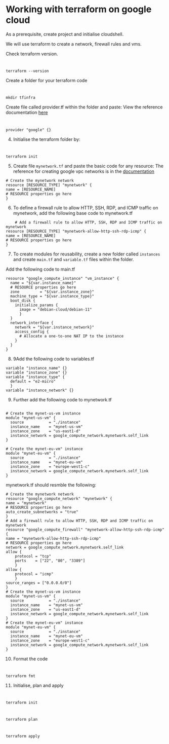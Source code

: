 
# Working with terraform on google cloud

As a prerequisite, create project and initialise cloudshell.

We will use terraform to create a network, firewall rules and vms.

Check terraform version.

#
    terraform --version

Create a folder for your terraform code
#
    mkdir tfinfra

Create file called provider.tf within the folder and paste: View the reference documentation [here](https://registry.terraform.io/providers/hashicorp/google/latest/docs)

#
    provider "google" {}

4. Initialise the terraform folder by:
#
    terraform init

5. Create file `mynetwork.tf` and paste the basic code for any resource: The reference for creating google vpc networks is in the [documentation](https://registry.terraform.io/providers/hashicorp/google/latest/docs/resources/compute_network)

```
# Create the mynetwork network
resource [RESOURCE_TYPE] "mynetwork" {
name = [RESOURCE_NAME]
# RESOURCE properties go here
}
```
    

6. To define a firewall rule to allow HTTP, SSH, RDP, and ICMP traffic on mynetwork, add the following base code to mynetwork.tf

```
    # Add a firewall rule to allow HTTP, SSH, RDP and ICMP traffic on mynetwork
resource [RESOURCE_TYPE] "mynetwork-allow-http-ssh-rdp-icmp" {
name = [RESOURCE_NAME]
# RESOURCE properties go here
}
```

7. To create modules for reusability, create a new folder called `instances` and create `main.tf` and `variable.tf` files within the folder.

Add the following code to main.tf

```
resource "google_compute_instance" "vm_instance" {
  name = "${var.instance_name}"
  # RESOURCE properties go here
  zone         = "${var.instance_zone}"
  machine_type = "${var.instance_type}"
  boot_disk {
    initialize_params {
      image = "debian-cloud/debian-11"
      }
  }
  network_interface {
    network = "${var.instance_network}"
    access_config {
      # Allocate a one-to-one NAT IP to the instance
    }
  }
}
```
    

8. 9Add the following code to variables.tf
```
variable "instance_name" {}
variable "instance_zone" {}
variable "instance_type" {
  default = "e2-micro"
  }
variable "instance_network" {}

```
    
9. Further add the following code to mynetwork.tf

```

# Create the mynet-us-vm instance
module "mynet-us-vm" {
  source           = "./instance"
  instance_name    = "mynet-us-vm"
  instance_zone    = "us-east1-d"
  instance_network = google_compute_network.mynetwork.self_link
}

# Create the mynet-eu-vm" instance
module "mynet-eu-vm" {
  source           = "./instance"
  instance_name    = "mynet-eu-vm"
  instance_zone    = "europe-west1-c"
  instance_network = google_compute_network.mynetwork.self_link
}
```

mynetwork.tf should resmble the following:
```
# Create the mynetwork network
resource "google_compute_network" "mynetwork" {
name = "mynetwork"
# RESOURCE properties go here
auto_create_subnetworks = "true"
}
# Add a firewall rule to allow HTTP, SSH, RDP and ICMP traffic on mynetwork
resource "google_compute_firewall" "mynetwork-allow-http-ssh-rdp-icmp" {
name = "mynetwork-allow-http-ssh-rdp-icmp"
# RESOURCE properties go here
network = google_compute_network.mynetwork.self_link
allow {
    protocol = "tcp"
    ports    = ["22", "80", "3389"]
    }
allow {
    protocol = "icmp"
    }
source_ranges = ["0.0.0.0/0"]
}
# Create the mynet-us-vm instance
module "mynet-us-vm" {
  source           = "./instance"
  instance_name    = "mynet-us-vm"
  instance_zone    = "us-east1-d"
  instance_network = google_compute_network.mynetwork.self_link
}
# Create the mynet-eu-vm" instance
module "mynet-eu-vm" {
  source           = "./instance"
  instance_name    = "mynet-eu-vm"
  instance_zone    = "europe-west1-c"
  instance_network = google_compute_network.mynetwork.self_link
}
```


10. Format the code

#
    terraform fmt

11. Initialise, plan and apply

#
    terraform init

#
    terraform plan

#
    terraform apply


    

